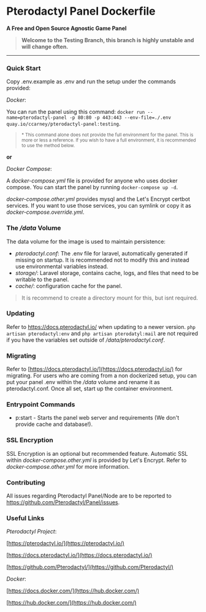
# Pterodactyl Panel Dockerfile #
**A Free and Open Source Agnostic Game Panel**

>**Welcome to the Testing Branch, this branch is highly unstable and will change often.**

----

### Quick Start ###

Copy .env.example as .env and run the setup under the commands provided:

*Docker*:

You can run the panel using this command: 
`docker run --name=pterodactyl-panel -p 80:80 -p 443:443 --env-file=./.env quay.io/ccarney/pterodactyl-panel:testing`.

><sup>* This command alone does not provide the full environment for the panel. This is more or less a reference. If you wish to have a full environment, it is recommended to use the method below.</sup>

__or__

*Docker Compose*:

A *docker-compose.yml* file is provided for anyone who uses docker compose.
You can start the panel by running `docker-compose up -d`.

*docker-compose.other.yml* provides mysql and the Let's Encrypt certbot services. If you want to use those services, you can symlink or copy it as *docker-compose.override.yml*. 

### The _/data_ Volume ###

The data volume for the image is used to maintain persistence:

* *pterodactyl.conf*: The .env file for laravel, automatically generated if missing on startup. It is recommended not to modify this and instead use environmental variables instead.
* *storage/*: Laravel storage, contains cache, logs, and files that need to be writable to the panel.
* *cache/*: configuration cache for the panel.

>It is recommend to create a directory mount for this, but isnt required.

### Updating ###

Refer to https://docs.pterodactyl.io/ when updating to a newer version. `php artisan pterodactyl:env` and `php artisan pterodatyl:mail` are not required if you have the variables set outside of */data/pterodactyl.conf*.

### Migrating ###

Refer to [https://docs.pterodactyl.io/](https://docs.pterodactyl.io/) for migrating. For users who are coming from a non dockerized setup, you can put your panel .env within the */data* volume and rename it as pterodactyl.conf. Once all set, start up the container environment.

### Entrypoint Commands ###

* p:start - Starts the panel web server and requirements (We don't provide cache and database!).

### SSL Encryption ###

SSL Encryption is an optional but recommended feature. Automatic SSL within *docker-compose.other.yml* is provided by Let's Encrypt. Refer to *docker-compose.other.yml* for more information.

### Contributing ###

All issues regarding Pterodactyl Panel/Node are to be reported to https://github.com/Pterodactyl/Panel/issues.

### Useful Links ###

*Pterodactyl Project*:

[https://pterodactyl.io/](https://pterodactyl.io/)

[https://docs.pterodactyl.io/](https://docs.pterodactyl.io/)

[https://github.com/Pterodactyl/](https://github.com/Pterodactyl/)

*Docker*:

[https://docs.docker.com/](https://hub.docker.com/)

[https://hub.docker.com/](https://hub.docker.com/)

